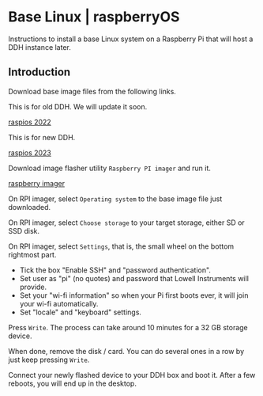 # Base Linux | raspberryOS

Instructions to install a base Linux system on a Raspberry Pi that will host a DDH instance later.



## Introduction

Download base image files from the following links.

This is for old DDH. We will update it soon.

[raspios 2022](https://drive.google.com/file/d/1ydjJiUCTUBVqvDyzErxvnI1JxK9sD-x8/view?usp=sharing)

This is for new DDH.

[raspios 2023](https://downloads.raspberrypi.com/raspios_armhf/images/raspios_armhf-2023-05-03/2023-05-03-raspios-bullseye-armhf.img.xz)

Download image flasher utility ```Raspberry PI imager``` and run it.

[raspberry imager](https://www.raspberrypi.com/software/)

On RPI imager, select ```Operating system``` to the base image file just downloaded.

On RPI imager, select ```Choose storage``` to your target storage, either SD or SSD disk.

On RPI imager, select ```Settings```, that is, the small wheel on the bottom rightmost part.

- Tick the box "Enable SSH" and "password authentication".
- Set user as "pi" (no quotes) and password that Lowell Instruments will provide.
- Set your "wi-fi information" so when your Pi first boots ever, it will join your wi-fi automatically.
- Set "locale" and "keyboard" settings.

Press ```Write```. The process can take around 10 minutes for a 32 GB storage device.

When done, remove the disk / card. You can do several ones in a row by just keep pressing ```Write```.

Connect your newly flashed device to your DDH box and boot it. After a few reboots, you will end up in the desktop.


